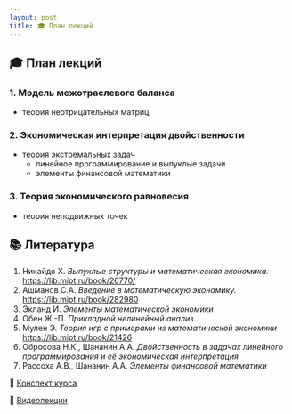 ```yaml
---
layout: post
title: 🎓 План лекций
---
```


## 🎓 План лекций

### 1. Модель межотраслевого баланса

* теория неотрицательных матриц

### 2. Экономическая интерпретация двойственности

* теория экстремальных задач
    - линейное программирование и выпуклые задачи
    - элементы финансовой математики
    
### 3. Теория экономического равновесия

* теория неподвижных точек

## 📚 Литература

1. Никайдо Х. *Выпуклые структуры и математическая экономика.* https://lib.mipt.ru/book/26770/
2. Ашманов С.А. *Введение в математическую экономику.* https://lib.mipt.ru/book/282980
3. Экланд И. *Элементы математической экономики*
4. Обен Ж.-П. *Прикладной нелинейный анализ*
5. Мулен Э. *Теория игр с примерами из математической экономики* https://lib.mipt.ru/book/21426
6. Обросова Н.К., Шананин А.А. *Двойственность в задачах линейного программирования и её экономическая интерпретация*
7. Рассоха А.В., Шананин А.А. *Элементы финансовой математики*

📝 [Конспект курса](https://lib.mipt.ru/book/s/00039075000b9204d757753a4ca9dd0c/Shananin-AA-Matematicheskie-modeli-v-ekonomike.pdf)

🎥 [Видеолекции](https://mipt.ru/online/ekonomika/matmodeli-v-ekonomike.php)
